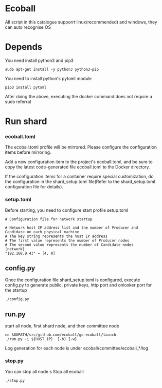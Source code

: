 Ecoball
========
All script in this catalogue supporrt linux(recommended) and windows, they can auto recognise OS
# Depends

You need install python3 and pip3
```
sudo apt-get install -y python3 python3-pip
```

You need to install python's pytoml module
```
pip3 install pytoml
```

After doing the above, executing the docker command does not require a sudo referral
# Run shard

### ecoball.toml
The ecoball.toml profile will be mirrored. Please configure the configuration items before mirroring.

Add a new configuration item to the project's ecoball.toml, and be sure to copy the latest code-generated file ecoball.toml to the Docker directory.

If the configuration items for a container require special customization, do the configuration in the shard_setup.toml file(Refer to the shard_setup.toml configuration file for details).

### setup.toml
Before starting, you need to configure start profile setup.toml
```
# Configuration file for network startup

# Network host IP address list and the number of Producer and Candidate on each physical machine
# The key string represents the host IP address 
# The first value represents the number of Producer nodes
# The second value represents the number of Candidate nodes
[network]
"192.168.9.43" = [4, 0]

```
## config.py
Once the configuration file shard_setup.toml is configured, execute config.py to generate public, private keys, http port and onlooker port for the startup
```
./config.py
```

## run.py

start all node, first shard node, and then committee node

```
cd $GOPATH/src/github.com/ecoball/go-ecoball/launch
./run.py -i ${HOST_IP}  [-b] [-w]
```
Log generation for each node is under ecoball/committee/ecoball_*/log 


### stop.py
You can stop all node
s
Stop all ecoball
```
./stop.py
```